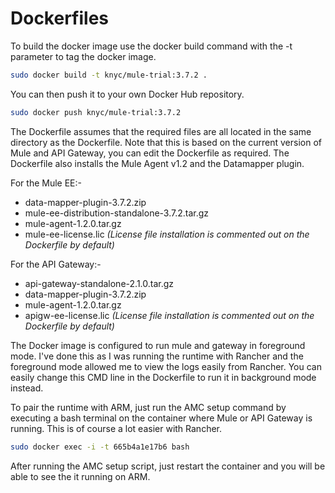 # Dockerfiles

To build the docker image use the docker build command with the -t parameter to tag the docker image.
```sh
sudo docker build -t knyc/mule-trial:3.7.2 .
```

You can then push it to your own Docker Hub repository. 
```sh
sudo docker push knyc/mule-trial:3.7.2
```

The Dockerfile assumes that the required files are all located in the same directory as the Dockerfile. Note that this is based on the current version of Mule and API Gateway, you can edit the Dockerfile as required. The Dockerfile also installs the Mule Agent v1.2 and the Datamapper plugin. 

For the Mule EE:-
- data-mapper-plugin-3.7.2.zip
- mule-ee-distribution-standalone-3.7.2.tar.gz
- mule-agent-1.2.0.tar.gz
- mule-ee-license.lic *(License file installation is commented out on the Dockerfile by default)*

For the API Gateway:-
- api-gateway-standalone-2.1.0.tar.gz
- data-mapper-plugin-3.7.2.zip
- mule-agent-1.2.0.tar.gz
- apigw-ee-license.lic *(License file installation is commented out on the Dockerfile by default)*

The Docker image is configured to run mule and gateway in foreground mode. I've done this as I was running the runtime with Rancher and the foreground mode allowed me to view the logs easily from Rancher. You can easily change this CMD line in the Dockerfile to run it in background mode instead.

To pair the runtime with ARM, just run the AMC setup command by executing a bash terminal on the container where Mule or API Gateway is running. This is of course a lot easier with Rancher.
```sh
sudo docker exec -i -t 665b4a1e17b6 bash
```

After running the AMC setup script, just restart the container and you will be able to see the it running on ARM.
